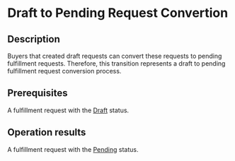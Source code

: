 # Draft to Pending Request Convertion
## Description
Buyers that created draft requests can convert these requests to pending fulfillment requests. Therefore, this transition represents a draft to pending fulfillment request conversion process. 
## Prerequisites
A fulfillment request with the [Draft](s-a-draft.html) status.
## Operation results
A fulfillment request with the [Pending](s-b-pending.html) status.
